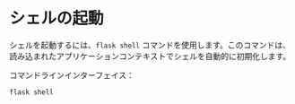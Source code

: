# シェルの起動

シェルを起動するには、`flask shell` コマンドを使用します。このコマンドは、読み込まれたアプリケーションコンテキストでシェルを自動的に初期化します。

コマンドラインインターフェイス：

```
flask shell
```
